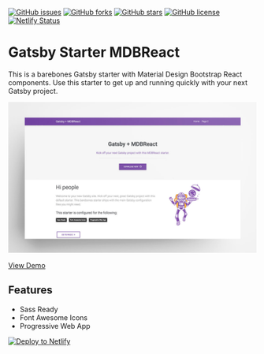 <!-- Status Badges -->

[![GitHub issues](https://img.shields.io/github/issues/zlutfi/gatsby-starter-mdbreact)](https://github.com/zlutfi/gatsby-starter-mdbreact/issues)
[![GitHub forks](https://img.shields.io/github/forks/zlutfi/gatsby-starter-mdbreact)](https://github.com/zlutfi/gatsby-starter-mdbreact/network)
[![GitHub stars](https://img.shields.io/github/stars/zlutfi/gatsby-starter-mdbreact)](https://github.com/zlutfi/gatsby-starter-mdbreact/stargazers)
[![GitHub license](https://img.shields.io/github/license/zlutfi/gatsby-starter-mdbreact)](https://github.com/zlutfi/gatsby-starter-mdbreact/blob/master/LICENSE)
[![Netlify Status](https://api.netlify.com/api/v1/badges/bb5f1475-b470-4dd1-b480-f1d6f829bb01/deploy-status)](https://app.netlify.com/sites/gatsby-starter-mdbreact/deploys)

# Gatsby Starter MDBReact

This is a barebones Gatsby starter with Material Design Bootstrap React components. Use this starter to get up and running quickly with your next Gatsby project.

![Screenshot](screenshot.jpg)

[View Demo](https://gatsby-starter-mdbreact.netlify.com/)

## Features

- Sass Ready
- Font Awesome Icons
- Progressive Web App

<!-- Deploy to Netlify -->

[![Deploy to Netlify](https://www.netlify.com/img/deploy/button.svg)](https://app.netlify.com/start/deploy?repository=https://github.com/zlutfi/gatsby-starter-mdreact)
